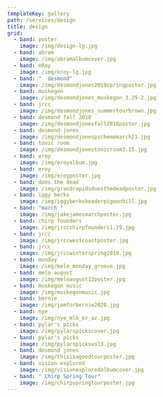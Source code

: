 ```yaml
---
templateKey: gallery
path: /services/design
title: design
grid:
  - band: poster
    image: /img/design-lg.jpg
  - band: abram
    image: /img/abramalbumcover.jpg
  - band: eRoy
    image: /img/eroy-lg.jpg
  - band: "  desmond"
    image: /img/desmondjones2019springposter.jpg
  - band: muskegon
    image: /img/desmondjones_muskegon_3.29-2.jpg
  - band: jrcc
    image: /img/desmondjones_summertourbrown.jpg
  - band: desmond fall 2018
    image: /img/desmondjonesfall2018poster.jpg
  - band: desmond-jones
    image: /img/desmondjonespschememarch21.jpg
  - band: tonic room
    image: /img/desmondjonestonicroom3.15.jpg
  - band: eroy
    image: /img/eroyalbum.jpg
  - band: eroy
    image: /img/eroyposter.jpg
  - band: does the dead
    image: /img/grandrapidsdoesthedeadposter.jpg
  - band: iggy berks
    image: /img/iggyberksheaderpigeonhill.jpg
  - band: "march "
    image: /img/jakejamesmarchposter.jpg
  - band: chirp founders
    image: /img/jrccchirpfounders1.19.jpg
  - band: jrcc
    image: /img/jrccwestcoastposter.jpg
  - band: jrcc
    image: /img/jrccwinterspring2019.jpg
  - band: monday
    image: /img/melo_monday_groove.jpg
  - band: melo august
    image: /img/meloaugust12poster.jpg
  - band: muskegon music
    image: /img/muskegonmusic.jpg
  - band: bernie
    image: /img/jamforbernie2020.jpg
  - band: nye
    image: /img/nye_mlb_er_az.jpg
  - band: pylar's picks
    image: /img/pylarspickscover.jpg
  - band: pylar's picks
    image: /img/pylarspicksvol3.jpg
  - band: desmond jones
    image: /img/thisisagoodtourposter.jpg
  - band: vision explored
    image: /img/visionexploredalbumcover.jpg
  - band: " Chirp Spring Tour"
    image: /img/chirpspringtourposter.jpg
---
```

